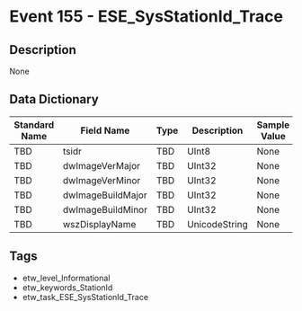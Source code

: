 # Event 155 - ESE_SysStationId_Trace

## Description
None

## Data Dictionary
|Standard Name|Field Name|Type|Description|Sample Value|
|---|---|---|---|---|
|TBD|tsidr|TBD|UInt8|None|None|
|TBD|dwImageVerMajor|TBD|UInt32|None|None|
|TBD|dwImageVerMinor|TBD|UInt32|None|None|
|TBD|dwImageBuildMajor|TBD|UInt32|None|None|
|TBD|dwImageBuildMinor|TBD|UInt32|None|None|
|TBD|wszDisplayName|TBD|UnicodeString|None|None|

## Tags
* etw_level_Informational
* etw_keywords_StationId
* etw_task_ESE_SysStationId_Trace